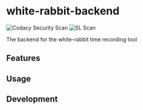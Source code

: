 # white-rabbit-backend

![Codacy Security Scan](https://github.com/itsallcode/white-rabbit-backend/workflows/Codacy%20Security%20Scan/badge.svg) ![SL Scan](https://github.com/itsallcode/white-rabbit-backend/workflows/SL%20Scan/badge.svg)


The backend for the white-rabbit time recording tool

## Features

## Usage

## Development
